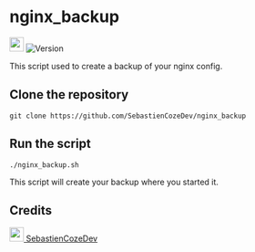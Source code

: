 # nginx_backup
[<img src="https://s18955.pcdn.co/wp-content/uploads/2018/02/github.png" width="25"/>](https://github.com/SebastienCozeDev/nginx_backup)
![Version](https://img.shields.io/badge/version-0.1.0-blue.svg)

This script used to create a backup of your nginx config.

## Clone the repository

```
git clone https://github.com/SebastienCozeDev/nginx_backup
```

## Run the script

```
./nginx_backup.sh
```

This script will create your backup where you started it.

## Credits
[<img src="https://avatars.githubusercontent.com/u/96086580?v=4" width="25"/> SebastienCozeDev](https://sebastien.cozedev.com/)
